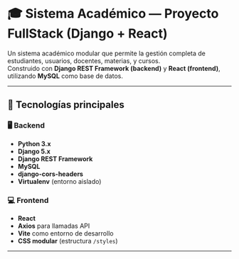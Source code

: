 # 🎓 Sistema Académico — Proyecto FullStack (Django + React)

Un sistema académico modular que permite la gestión completa de estudiantes, usuarios, docentes, materias, y cursos.  
Construido con **Django REST Framework (backend)** y **React (frontend)**, utilizando **MySQL** como base de datos.

---

## 🚀 Tecnologías principales

### 🖥️ Backend
- **Python 3.x**
- **Django 5.x**
- **Django REST Framework**
- **MySQL**
- **django-cors-headers**
- **Virtualenv** (entorno aislado)

### 💻 Frontend
- **React**
- **Axios** para llamadas API
- **Vite** como entorno de desarrollo
- **CSS modular** (estructura `/styles`)

---


